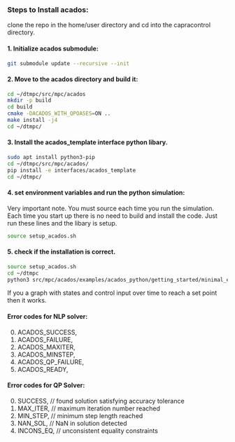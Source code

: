 ### Steps to Install acados:


clone the repo in the home/user directory and cd into the capracontrol directory. 

#### 1. Initialize acados submodule:
```bash
git submodule update --recursive --init
```

#### 2. Move to the acados directory and build it:
```bash
cd ~/dtmpc/src/mpc/acados
mkdir -p build
cd build
cmake -DACADOS_WITH_QPOASES=ON ..
make install -j4
cd ~/dtmpc/
```

#### 3. Install the acados_template interface python libary.
```bash
sudo apt install python3-pip
cd ~/dtmpc/src/mpc/acados/
pip install -e interfaces/acados_template
cd ~/dtmpc/
```

#### 4. set environment variables and run the python simulation:

Very important note. You must source each time you run the simulation. Each time you start up there is no need to build and install the code. Just run these lines and the libary is setup. 
```bash
source setup_acados.sh
```



#### 5. check if the installation is correct.
```bash
source setup_acados.sh
cd ~/dtmpc
python3 src/mpc/acados/examples/acados_python/getting_started/minimal_example_ocp.py 
```
If you a graph with states and control input over time to reach a set point then it works. 


#### Error codes for NLP solver:
0. ACADOS_SUCCESS,
1. ACADOS_FAILURE,
2. ACADOS_MAXITER,
3. ACADOS_MINSTEP,
4. ACADOS_QP_FAILURE,
5. ACADOS_READY,

#### Error codes for QP Solver:
0. SUCCESS, // found solution satisfying accuracy tolerance
1. MAX_ITER, // maximum iteration number reached
2. MIN_STEP, // minimum step length reached
3. NAN_SOL, // NaN in solution detected
4. INCONS_EQ, // unconsistent equality constraints




